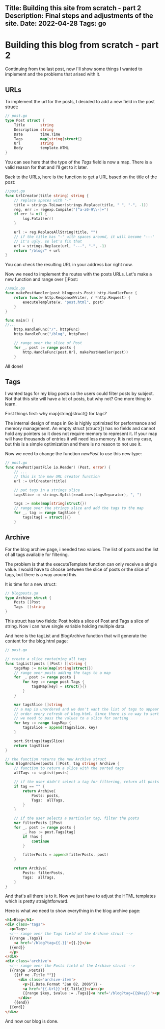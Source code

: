 Title: Building this site from scratch - part 2
Description: Final steps and adjustments of the site.
Date: 2022-04-28
Tags: go
---
# Building this blog from scratch - part 2

Continuing from the last post, now I'll show some things I wanted to implement and the problems that arised with it.

## URLs

To implement the url for the posts, I decided to add a new field in the post struct:

```go
// post.go
type Post struct {
	Title       string
	Description string
	Date        time.Time
	Tags        map[string]struct{}
	Url         string
	Body        template.HTML
}
```

You can see here that the type of the *Tags* field is now a map. There is a valid reason for that and I'll get to it later.

Back to the URLs, here is the function to get a URL based on the title of the post:

```go
//post.go
func UrlCreator(title string) string {
	// replace spaces with "-"
	title = strings.ToLower(strings.Replace(title, " ", "-", -1))
	reg, err := regexp.Compile("[^a-z0-9\\-]+")
	if err != nil {
		log.Fatal(err)
	}

	url := reg.ReplaceAllString(title, "")
	// if the title has "-" with spaces around, it will become "---"
	// it's ugly, so let's fix that
	url = strings.Replace(url, "---", "-", -1)
	return "/blog/" + url
}
```

You can check the resulting URL in your address bar right now.

Now we need to implement the routes with the posts URLs. Let's make a new function and range over []Post:

```go
//main.go
func makePostHandler(post blogposts.Post) http.HandlerFunc {
	return func(w http.ResponseWriter, r *http.Request) {
		executeTemplate(w, "post.html", post)
	}
}

func main() {
//...
	http.HandleFunc("/", httpFunc)
	http.HandleFunc("/blog", httpFunc)

	// range over the slice of Post
	for _, post := range posts {
		http.HandleFunc(post.Url, makePostHandler(post))
	}

```

All done!

## Tags

I wanted tags for my blog posts so the users could filter posts by subject. Not that this site will have a lot of posts, but why not? One more thing to learn.

First things first: why map[string]struct{} for tags?

The internal design of maps in Go is highly optimized for performance and memory management. An empty struct (struct{}) has no fields and cannot hold any pointers so it does not require memory to represent it. If your map will have thousands of entries it will need less memory. It is not my case, but this is a simple optimization and there is no reason to not use it.

Now we need to change the function *newPost* to use this new type:

```go
// post.go
func newPost(postFile io.Reader) (Post, error) {
	// ...
	// this is the new URL creator function
	url := UrlCreator(title)

	// put tags in a strings slice
	tagsSlice := strings.Split(readLines(tagsSeparator), ", ")

	tags := make(map[string]struct{})
	// range over the strings slice and add the tags to the map
	for _, tag := range tagSlice {
		tags[tag] = struct{}{}
	}
```

## Archive

For the blog archive page, i needed two values. The list of posts and the list of all tags available for filtering.

The problem is that the executeTemplate function can only receive a single value. I would have to choose between the slice of posts or the slice of tags, but there is a way around this.

It is time for a new struct:

```go
// blogposts.go
type Archive struct {
	Posts []Post
	Tags  []string
}
```

This struct has two fields: Post holds a slice of Post and Tags a slice of string. Now i can have single variable holding multiple data.

And here is the tagList and BlogArchive function that will generate the content for the blog.html page:

```go
// post.go

// create a slice containing all tags
func tagList(posts []Post) []string {
	tagsMap := make(map[string]struct{})
	// range over posts adding the tags to a map
	for _, post := range posts {
		for key := range post.Tags {
			tagsMap[key] = struct{}{}
		}
	}

	var tagsSlice []string
	// a map is unordered and we don't want the list of tags to appear in random
	// order every refresh of blog.html. Since there is no way to sort a map,
	// we need to pass the values to a slice for sorting
	for key := range tagsMap {
		tagsSlice = append(tagsSlice, key)
	}

	sort.Strings(tagsSlice)
	return tagsSlice
}

// the function returns the new Archive struct
func BlogArchive(posts []Post, tag string) Archive {
	// function to return a slice with the sorted tags
	allTags := tagList(posts)

	// if the user didn't select a tag for filtering, return all posts
	if tag == "" {
		return Archive{
			Posts: posts,
			Tags:  allTags,
		}
	}

	// if the user selects a particular tag, filter the posts
	var filterPosts []Post
	for _, post := range posts {
		_, has := post.Tags[tag]
		if !has {
			continue
		}

		filterPosts = append(filterPosts, post)
	}

	return Archive{
		Posts: filterPosts,
		Tags:  allTags,
	}
}
```

And that's all there is to it. Now we just have to adjust the HTML templates which is pretty straightforward.

Here is what we need to show everything in the blog archive page:

```html
<h1>Blog</h1>
<div class='tags'>
  <p>Tags:
  <!-- range over the Tags field of the Archive struct -->
  {{range .Tags}}
    <a href='/blog?tag={{.}}'>{{.}}</a>
  {{end}}
  </p>
</div>
<div class='archive'>
  <!-- range over the Posts field of the Archive struct -->
  {{range .Posts}}
    {{if ne .Title ""}}
      <div class='archive-item'>
        <p>{{.Date.Format "Jan 02, 2006"}} -
        <a href='{{.Url}}'>{{.Title}}</a></p>
        {{range $key, $value := .Tags}}<a href='/blog?tag={{$key}}'><p>{{$key}}</p></a>&nbsp{{end}}
      </div>
    {{end}}
  {{end}}
</div>
```

And now our blog is done.
